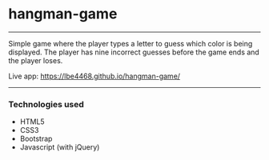 # hangman-game
<hr>

Simple game where the player types a letter to guess which color is being displayed. The player has nine incorrect guesses before the game ends and the player loses. 

Live app: https://lbe4468.github.io/hangman-game/
<hr>

<h3>Technologies used</h3>
<ul>
  <li>
    HTML5
  </li>
  <li>
    CSS3
  </li>
  <li>
    Bootstrap
  </li>
  <li>
    Javascript (with jQuery)
  </li>
</ul>

